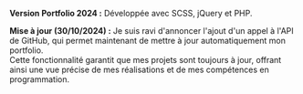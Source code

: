 **Version Portfolio 2024 :** Développée avec SCSS, jQuery et PHP.

**Mise à jour (30/10/2024) :** Je suis ravi d'annoncer l'ajout d'un appel à l'API de GitHub, qui permet maintenant de mettre à jour automatiquement mon portfolio.  <br>
Cette fonctionnalité garantit que mes projets sont toujours à jour, offrant ainsi une vue précise de mes réalisations et de mes compétences en programmation.
